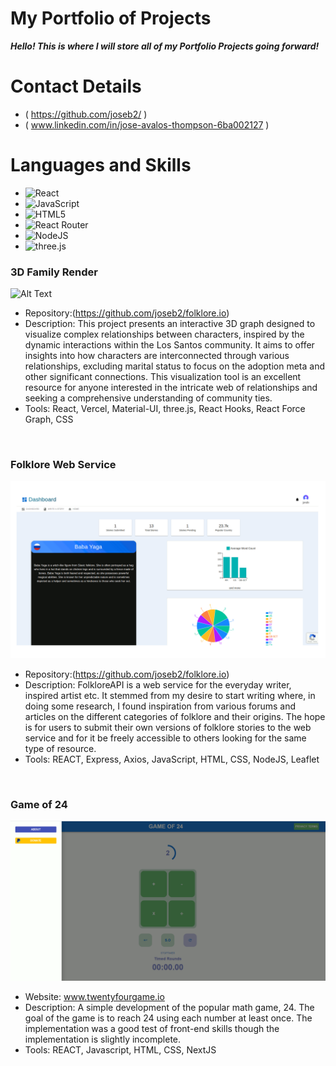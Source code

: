 # My Portfolio of Projects

___Hello! This is where I will store all of my Portfolio Projects going forward!___

# Contact Details

* ( https://github.com/joseb2/ )
* ( www.linkedin.com/in/jose-avalos-thompson-6ba002127 )

# Languages and Skills

* ![React](https://img.shields.io/badge/react-%2320232a.svg?style=for-the-badge&logo=react&logoColor=%2361DAFB)
* ![JavaScript](https://img.shields.io/badge/javascript-%23323330.svg?style=for-the-badge&logo=javascript&logoColor=%23F7DF1E)
* ![HTML5](https://img.shields.io/badge/html5-%23E34F26.svg?style=for-the-badge&logo=html5&logoColor=white)
* ![React Router](https://img.shields.io/badge/React_Router-CA4245?style=for-the-badge&logo=react-router&logoColor=white)
* ![NodeJS](https://img.shields.io/badge/node.js-6DA55F?style=for-the-badge&logo=node.js&logoColor=white)  
* ![three.js](https://img.shields.io/badge/three.js-black?style=for-the-badge&logo=three.js&logoColor=white)


### 3D Family Render

![Alt Text](./assets/LSFamily.gif)

* Repository:(https://github.com/joseb2/folklore.io)
* Description: This project presents an interactive 3D graph designed to visualize complex relationships between characters, inspired by the dynamic interactions within the Los Santos community. It aims to offer insights into how characters are interconnected through various relationships, excluding marital status to focus on the adoption meta and other significant connections. This visualization tool is an excellent resource for anyone interested in the intricate web of relationships and seeking a comprehensive understanding of community ties.
* Tools: React, Vercel, Material-UI, three.js, React Hooks, React Force Graph, CSS


<br/>

### Folklore Web Service

![Alt Text](./assets/FolkloreAPI.gif)

* Repository:(https://github.com/joseb2/folklore.io)
* Description: FolkloreAPI is a web service for the everyday writer, inspired artist etc. It stemmed from my desire to start writing where, in doing some research, I found inspiration from various forums and articles on the different categories of folklore and their origins. The hope is for users to submit their own versions of folklore stories to the web service and for it be freely accessible to others looking for the same type of resource.
* Tools: REACT, Express, Axios, JavaScript, HTML, CSS, NodeJS, Leaflet

<br/>

### Game of 24

![Alt Text](./assets/TwentyFour.gif)

* Website: www.twentyfourgame.io
* Description: A simple development of the popular math game, 24. The goal of the game is to reach 24 using each number at least once. The implementation was a good test of front-end skills though the implementation is slightly incomplete.
* Tools: REACT, Javascript, HTML, CSS, NextJS
